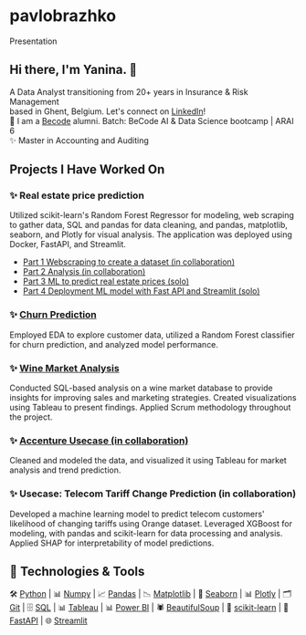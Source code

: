 # pavlobrazhko
Presentation


## Hi there, I'm Yanina. 👋

A Data Analyst transitioning from 20+ years in Insurance & Risk Management<br>
based in Ghent, Belgium. Let's connect on  [LinkedIn](https://www.linkedin.com/in/yanina-andriienko/)!<br>
🌱 I am a [Becode](https://becode.org/) alumni. Batch: BeCode AI & Data Science bootcamp | ARAI 6<br>
✨ Master in Accounting and Auditing<br>

## Projects I Have Worked On <br>
### ✨ Real estate price prediction<br>
Utilized scikit-learn's Random Forest Regressor for modeling, web scraping to gather data, SQL and pandas for data cleaning, and pandas, matplotlib, seaborn, and Plotly for visual analysis. The application was deployed using Docker, FastAPI, and Streamlit. <br>
- [Part 1 Webscraping to create a dataset (in collaboration)](https://github.com/Yanina-Andriienko/immo-eliza-scraping-scrapegoat)<br>
- [Part 2 Analysis (in collaboration)](https://github.com/Yanina-Andriienko/immo-eliza-scrapeGOATS-analysis)<br>
- [Part 3 ML to predict real estate prices (solo)](https://github.com/Yanina-Andriienko/immo-eliza-ml)<br>
- [Part 4 Deployment ML model with Fast API and Streamlit (solo)](https://github.com/Yanina-Andriienko/immo-eliza-deployment)<br>

### ✨ [Churn Prediction](https://github.com/Yanina-Andriienko/Churn-prediction)<br>
Employed EDA to explore customer data, utilized a Random Forest classifier for churn prediction, and analyzed model performance.<br>

### ✨ [Wine Market Analysis](https://github.com/Yanina-Andriienko/wine-market-analysis)<br>
Conducted SQL-based analysis on a wine market database to provide insights for improving sales and marketing strategies. Created visualizations using Tableau to present findings. Applied Scrum methodology throughout the project.<br>

### ✨ [Accenture Usecase (in collaboration)](https://public.tableau.com/app/profile/ariana.bik/viz/Dragonyte_analysis/Story1)<br>
Cleaned and modeled the data, and visualized it using Tableau for market analysis and trend prediction.<br>

### ✨ Usecase: Telecom Tariff Change Prediction (in collaboration)<br>
Developed a machine learning model to predict telecom customers' likelihood of changing tariffs using Orange dataset. Leveraged XGBoost for modeling, with pandas and scikit-learn for data processing and analysis. Applied SHAP for interpretability of model predictions.<br>

## 🔧 Technologies & Tools<br>

🛠️ [Python](https://www.python.org/) | 📊 [Numpy](https://numpy.org/) | 📈 [Pandas](https://pandas.pydata.org/) | 📉 [Matplotlib](https://matplotlib.org/) | 🎨 [Seaborn](https://seaborn.pydata.org/) | 📊 [Plotly](https://plotly.com/) | 🗂️ [Git](https://git-scm.com/) | 🗄️ [SQL](https://www.mysql.com/) | 📊 [Tableau](https://www.tableau.com/) | 📊 [Power BI](https://powerbi.microsoft.com/) | 🕷️ [BeautifulSoup](https://www.crummy.com/software/BeautifulSoup/) | 🧠 [scikit-learn](https://scikit-learn.org/stable/) | 🚀 [FastAPI](https://fastapi.tiangolo.com/) | 🌐 [Streamlit](https://streamlit.io/)
